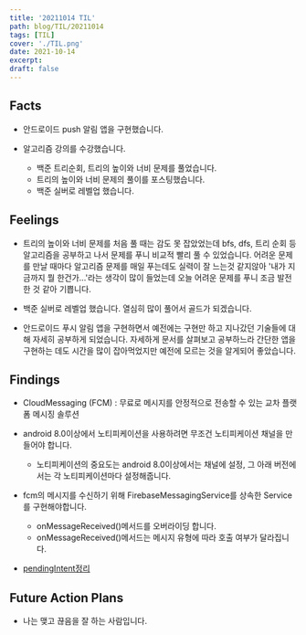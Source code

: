 ```yaml
---
title: '20211014 TIL'
path: blog/TIL/20211014
tags: [TIL]
cover: './TIL.png'
date: 2021-10-14
excerpt:
draft: false
---
```


## Facts

- 안드로이드 push 알림 앱을 구현했습니다.

- 알고리즘 강의를 수강했습니다.
  - 백준 트리순회, 트리의 높이와 너비 문제를 풀었습니다.
  - 트리의 높이와 너비 문제의 풀이를 포스팅했습니다.
  - 백준 실버로 레벨업 했습니다.

## Feelings

- 트리의 높이와 너비 문제를 처음 풀 때는 감도 못 잡았었는데 bfs, dfs, 트리 순회 등 알고리즘을 공부하고 나서 문제를 푸니 비교적 빨리 풀 수 있었습니다. 어려운 문제를 만날 때마다 알고리즘 문제를 매일 푸는데도 실력이 잘 느는것 같지않아 '내가 지금까지 뭘 한건가...'라는 생각이 많이 들었는데 오늘 어려운 문제를 푸니 조금 발전한 것 같아 기쁩니다.

- 백준 실버로 레벨업 했습니다. 열심히 많이 풀어서 골드가 되겠습니다.

- 안드로이드 푸시 알림 앱을 구현하면서 예전에는 구현만 하고 지나갔던 기술들에 대해 자세히 공부하게 되었습니다. 자세하게 문서를 살펴보고 공부하느라 간단한 앱을 구현하는 데도 시간을 많이 잡아먹었지만 예전에 모르는 것을 알게되어 좋았습니다.

## Findings

- CloudMessaging (FCM) : 무료로 메시지를 안정적으로 전송할 수 있는 교차 플랫폼 메시징 솔루션

- android 8.0이상에서 노티피케이션을 사용하려면 무조건 노티피케이션 채널을 만들어야 합니다.

  - 노티피케이션의 중요도는 android 8.0이상에서는 채널에 설정, 그 아래 버전에서는 각 노티피케이션마다 설정해줍니다.

- fcm의 메시지를 수신하기 위해 FirebaseMessagingService를 상속한 Service를 구현해야합니다.
  - onMessageReceived()메서드를 오버라이딩 합니다.
  - onMessageReceived()메서드는 메시지 유형에 따라 호출 여부가 달라집니다.

* [pendingIntent정리]("https://hyejineee.github.io/blog/android-pending-intent")

## Future Action Plans

- 나는 맺고 끊음을 잘 하는 사람입니다.
